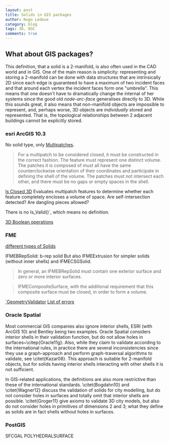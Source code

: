 ```yaml
---
layout: post
title: Solids in GIS packages
author: Hugo Ledoux
category: blog
tags: 3D, OGC
comments: true
---
```


## What about GIS packages?

This definition, that a solid is a 2-manifold, is also often used in the CAD world and in GIS.
One of the main reason is simplicity: representing and storing a 2-manifold can be done with data structures that are intrinsically 2D since each edge is guaranteed to have a maximum of two incident faces and that around each vertex the incident faces form one "umbrella".
This means that one doesn't have to dramatically change the internal of her systems since the good old *node-arc-face* generalises directly to 3D.
While this sounds great, it also means that non-manifold objects are impossible to represent, and, perhaps worse, 3D objects are *individually* stored and represented.
That is, the topological relationships between 2 adjacent buildings cannot be explicitly stored.

### esri ArcGIS 10.3

No solid type, only [Multipatches](http://resources.arcgis.com/en/help/main/10.2/index.html#//00q8000000mv000000).

> For a multipatch to be considered closed, it must be constructed in the correct fashion. The feature must represent one distinct volume. The patches it is composed of must all have the same counterclockwise orientation of their coordinates and participate in defining the shell of the volume. The patches must not intersect each other, and there must be no gaps or empty spaces in the shell.



[Is Closed 3D](http://resources.arcgis.com/en/help/main/10.2/index.html#//00q90000006p000000)
Evaluates multipatch features to determine whether each feature completely encloses a volume of space.
Are self-intersection detected? 
Are dangling pieces allowed?

There is no Is_Valid()`, which means no definition.

[3D Boolean operations](http://resources.arcgis.com/en/help/main/10.2/index.html#/Working_with_3D_set_operators/00q80000009v000000/)

### FME

[different types of Solids](http://docs.safe.com/fme/2014beta/html/FME_Workbench/Default.htm#3D/IFMESolids.htm)

IFMEBRepSolid: b-rep solid
But also IFMEExtrusion for simpler solids (without inner shells) and IFMECSGSolid.

> In general, an IFMEBRepSolid must contain one exterior surface and zero or more interior surfaces.

> IFMECompositeSurface, with the additional requirement that this composite surface must be closed, in order to form a volume.

[`GeometryValidator](http://docs.safe.com/fme/html/FME_Transformers/FME_Transformers.htm#Transformers/geometryvalidator.htm)
[List of errors](http://docs.safe.com/fme/html/FME_Transformers/FME_Transformers.htm#Transformers/geometryvalidator.htm)

### Oracle Spatial


Most commercial GIS companies also ignore interior shells, ESRI (with ArcGIS 10) and Bentley being two examples.
Oracle Spatial considers interior shells in their validation function, but do not allow holes in surfaces~\citep{Oracle11g}.
Also, while they claim to validate according to the international rules, in practice there are several inconsistencies since they use a graph-approach and perform graph-traversal algorithms to validate, see \citet{Kazar08}. 
This approach is suitable for 2-manifold objects, but for solids having interior shells interacting with other shells it is not sufficient.

In GIS-related applications, the definitions are also more restrictive than these of the international standards.
\citet{Bogdahn10} and \citet{Wagner12} discuss the validation of solids for city modelling, but do not consider holes in surfaces and totally omit that interior shells are possible.
\citet{Groger11} give axioms to validate 3D city models, but also do not consider holes in primitives of dimensions 2 and 3; what they define as solids are in fact shells without holes in surfaces.

### PostGIS

SFCGAL
POLYHEDRALSURFACE